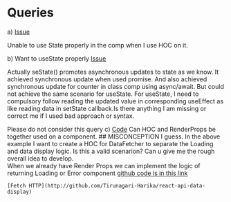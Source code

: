 # Queries

a) [Issue](https://codesandbox.io/s/cool-hermann-hncn2)

Unable to use State properly in the comp when I use HOC on it.


b) Want to useState properly
[Issue](https://codesandbox.io/s/pensive-lumiere-lggyy)

Actually seState() promotes asynchronous updates to state as we know.
It achieved synchronous update when used promise. And also achieved synchronous update for counter in class comp using async/await.
But could not achieve the same scenario for useState. For useState, I need to compulsory follow reading the updated value in corresponding useEffect as like reading data in setState callback.Is there anything I am missing or correct me if I used bad approach or syntax. 


Please do not consider this query
c) [Code](https://codesandbox.io/s/dazzling-bas-rwm88)
    Can HOC and RenderProps be together used on a component. ## MISCONCEPTION I guess.
    In the above example I want to create a HOC for DataFetcher to separate the Loading and data display logic. Is this a valid scenarion? Can u give me the rough overall idea to develop.    
    When we already have Render Props we can implement the logic of returning Loading or Error component
    [github code is in this link](https://github.com/Tirunagari-Harika/react-api-data-display/tree/master/RenderProps)
    
    [Fetch HTTP](http://github.com/Tirunagari-Harika/react-api-data-display)
    
    
    
   







